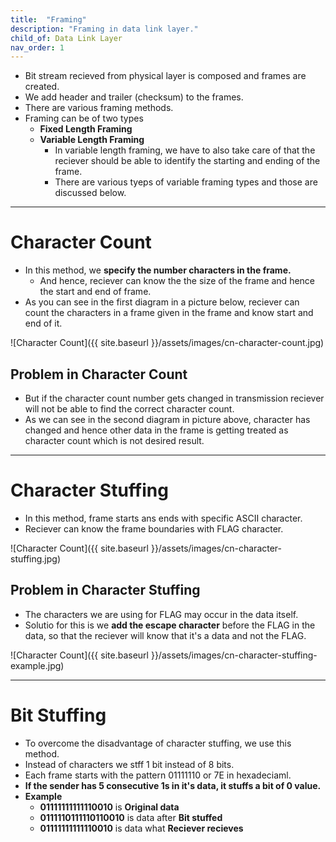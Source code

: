 ```yaml
---
title:  "Framing"
description: "Framing in data link layer."
child_of: Data Link Layer
nav_order: 1
---
```


- Bit stream recieved from physical layer is composed and frames are created.
- We add header and trailer (checksum) to the frames.
- There are various framing methods.
- Framing can be of two types
    - **Fixed Length Framing**
    - **Variable Length Framing**
        - In variable length framing, we have to also take care of that the reciever should be able to identify the starting and ending of the frame.
        - There are various tyeps of variable framing types and those are discussed below.

***

# Character Count

- In this method, we **specify the number characters in the frame.**
    - And hence, reciever can know the the size of the frame and hence the start and end of frame.
- As you can see in the first diagram in a picture below, reciever can count the characters in a frame given in the frame and know start and end of it.

![Character Count]({{ site.baseurl }}/assets/images/cn-character-count.jpg)

## Problem in Character Count

- But if the character count number gets changed in transmission reciever will not be able to find the correct character count.
- As we can see in the second diagram in picture above, character has changed and hence other data in the frame is getting treated as character count which is not desired result.

***

# Character Stuffing

- In this method, frame starts ans ends with specific ASCII character.
- Reciever can know the frame boundaries with FLAG character.

![Character Count]({{ site.baseurl }}/assets/images/cn-character-stuffing.jpg)

## Problem in Character Stuffing

- The characters we are using for FLAG may occur in the data itself.
- Solutio for this is we **add the escape character** before the FLAG in the data, so that the reciever will know that it's a data and not the FLAG.

![Character Count]({{ site.baseurl }}/assets/images/cn-character-stuffing-example.jpg)

***

# Bit Stuffing

- To overcome the disadvantage of character stuffing, we use this method.
- Instead of characters we stff 1 bit instead of 8 bits.
- Each frame starts with the pattern 01111110 or 7E in hexadeciaml.
- **If the sender has 5 consecutive 1s in it's data, it stuffs a bit of 0 value.**
- **Example**
	- **01111111111110010** is **Original data**
	- **0111110111110110010** is data after **Bit stuffed**
	- **01111111111110010** is data what **Reciever recieves**